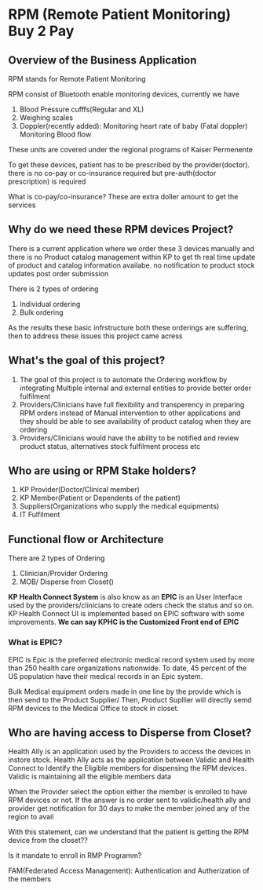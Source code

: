 # RPM (Remote Patient Monitoring) Buy 2 Pay
## Overview of the Business Application
RPM stands for Remote Patient Monitoring

RPM consist of Bluetooth enable monitoring devices, currently we have 
1) Blood Pressure cufffs(Regular and XL)
2) Weighing scales
3) Doppler(recently added): Monitoring heart rate of baby (Fatal doppler) Monitoring Blood flow

These units are covered under the regional programs of Kaiser Permenente

To get these devices, patient has to be prescribed by the provider(doctor). there is no co-pay or co-insurance required but pre-auth(doctor prescription) is required 

What is co-pay/co-insurance?
These are extra doller amount to get the services

## Why do we need these RPM devices Project?
There is a current application where we order these 3 devices manually and there is no Product catalog management within KP to get th real time update of product and catalog information availabe. 
no notification to product stock updates post order submission

There is 2 types of ordering
1) Individual ordering
2) Bulk ordering

As the results these basic infrstructure both these orderings are suffering, then to address these issues this project came acress

## What's the goal of this project?
1) The goal of this project is to automate the Ordering workflow by integrating Multiple internal and external entities to provide better order fulfilment
2) Providers/Clinicians have full flexibility and transperency in preparing RPM orders instead of Manual intervention to other applications and they should be able to see availability of product catalog when they are ordering
3) Providers/Clinicians would have the ability to be notified and review product status, alternatives stock fulfilment process etc

## Who are using or RPM Stake holders?
1) KP Provider(Doctor/Clinical member)
2) KP Member(Patient or Dependents of the patient)
3) Suppliers(Organizations who supply the medical equipments)
4) IT Fulfilment

## Functional flow or Architecture
There are 2 types of Ordering
1) Clinician/Provider Ordering
2) MOB/ Disperse from Closet()

**KP Health Connect System** is also know as an **EPIC** is an User Interface used by the providers/clinicians to create oders check the status and so on.
KP Health Connect UI is implemented based on EPIC software with some improvements. **We can say KPHC is the Customized Front end of EPIC**
 
 ### What is EPIC?
 EPIC is Epic is the preferred electronic medical record system used by more than 250 health care organizations nationwide. 
 To date, 45 percent of the US population have their medical records in an Epic system.
 
Bulk Medical equipment orders made in one line by the provide which is then send to the Product Supplier/
Then, Product Supllier will directly semd RPM devices to the Medical Office to stock in closet.

## Who are having access to Disperse from Closet?
Health Ally is an application used by the Providers to access the devices in instore stock.
Health Ally acts as the application between Validic and Health Connect to Identify the Eligible members for dispensing the RPM devices.
Validic is maintaining all the eligible members data

When the Provider select the option either the member is enrolled to have RPM devices or not. If the answer is no order sent to validic/health ally and provider get notification for 30 days to make the member joined any of the region to avail

With this statement, can we understand that the patient is getting the RPM device from the closet??

Is it mandate to enroll in RMP Programm?


FAM(Federated Access Management): Authentication and Autherization of the members
